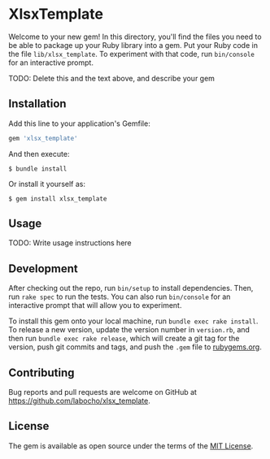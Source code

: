 # XlsxTemplate

Welcome to your new gem! In this directory, you'll find the files you need to be able to package up your Ruby library into a gem. Put your Ruby code in the file `lib/xlsx_template`. To experiment with that code, run `bin/console` for an interactive prompt.

TODO: Delete this and the text above, and describe your gem

## Installation

Add this line to your application's Gemfile:

```ruby
gem 'xlsx_template'
```

And then execute:

    $ bundle install

Or install it yourself as:

    $ gem install xlsx_template

## Usage

TODO: Write usage instructions here

## Development

After checking out the repo, run `bin/setup` to install dependencies. Then, run `rake spec` to run the tests. You can also run `bin/console` for an interactive prompt that will allow you to experiment.

To install this gem onto your local machine, run `bundle exec rake install`. To release a new version, update the version number in `version.rb`, and then run `bundle exec rake release`, which will create a git tag for the version, push git commits and tags, and push the `.gem` file to [rubygems.org](https://rubygems.org).

## Contributing

Bug reports and pull requests are welcome on GitHub at https://github.com/labocho/xlsx_template.


## License

The gem is available as open source under the terms of the [MIT License](https://opensource.org/licenses/MIT).
